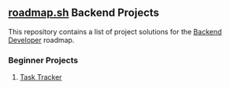 ## [roadmap.sh](https://roadmap.sh) Backend Projects

This repository contains a list of project solutions for the [Backend Developer](https://roadmap.sh/backend) roadmap.

### Beginner Projects

1. [Task Tracker](https://roadmap.sh/projects/task-tracker)
